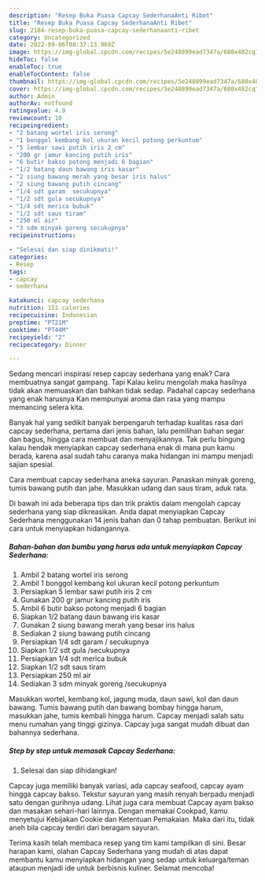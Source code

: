 ```yaml
---
description: "Resep Buka Puasa Capcay SederhanaAnti Ribet"
title: "Resep Buka Puasa Capcay SederhanaAnti Ribet"
slug: 2184-resep-buka-puasa-capcay-sederhanaanti-ribet
category: Uncategorized
date: 2022-09-06T08:37:13.969Z
image: https://img-global.cpcdn.com/recipes/5e248899ead7347a/680x482cq70/capcay-sederhana-foto-resep-utama.jpg
hideToc: false
enableToc: true
enableTocContent: false
thumbnail: https://img-global.cpcdn.com/recipes/5e248899ead7347a/680x482cq70/capcay-sederhana-foto-resep-utama.jpg
cover: https://img-global.cpcdn.com/recipes/5e248899ead7347a/680x482cq70/capcay-sederhana-foto-resep-utama.jpg
author: Admin
authorAv: notfound
ratingvalue: 4.9
reviewcount: 10
recipeingredient:
- "2 batang wortel iris serong"
- "1 bonggol kembang kol ukuran kecil potong perkuntum"
- "5 lembar sawi putih iris 2 cm"
- "200 gr jamur kancing putih iris"
- "6 butir bakso potong menjadi 6 bagian"
- "1/2 batang daun bawang iris kasar"
- "2 siung bawang merah yang besar iris halus"
- "2 siung bawang putih cincang"
- "1/4 sdt garam  secukupnya"
- "1/2 sdt gula secukupnya"
- "1/4 sdt merica bubuk"
- "1/2 sdt saus tiram"
- "250 ml air"
- "3 sdm minyak goreng secukupnya"
recipeinstructions:

- "Selesai dan siap dinikmati!"
categories:
- Resep
tags:
- capcay
- sederhana

katakunci: capcay sederhana 
nutrition: 151 calories
recipecuisine: Indonesian
preptime: "PT21M"
cooktime: "PT44M"
recipeyield: "2"
recipecategory: Dinner

---
```



Sedang mencari inspirasi resep capcay sederhana yang enak? Cara membuatnya sangat gampang. Tapi Kalau keliru mengolah maka hasilnya tidak akan memuaskan dan bahkan tidak sedap. Padahal capcay sederhana yang enak harusnya Kan mempunyai aroma dan rasa yang mampu memancing selera kita.


Banyak hal yang sedikit banyak berpengaruh terhadap kualitas rasa dari capcay sederhana, pertama dari jenis bahan, lalu pemilihan bahan segar dan bagus, hingga cara membuat dan menyajikannya. Tak perlu bingung kalau hendak menyiapkan capcay sederhana enak di mana pun kamu berada, karena asal sudah tahu caranya maka hidangan ini mampu menjadi sajian spesial.

Cara membuat capcay sederhana aneka sayuran. Panaskan minyak goreng, tumis bawang putih dan jahe. Masukkan udang dan saus tiram, aduk rata.


Di bawah ini ada beberapa tips dan trik praktis dalam mengolah capcay sederhana yang siap dikreasikan. Anda dapat menyiapkan Capcay Sederhana menggunakan 14 jenis bahan dan 0 tahap pembuatan. Berikut ini cara untuk menyiapkan hidangannya.

<!--inarticleads1-->

##### Bahan-bahan dan bumbu yang harus ada untuk menyiapkan Capcay Sederhana:

1. Ambil 2 batang wortel iris serong
1. Ambil 1 bonggol kembang kol ukuran kecil potong perkuntum
1. Persiapkan 5 lembar sawi putih iris 2 cm
1. Gunakan 200 gr jamur kancing putih iris
1. Ambil 6 butir bakso potong menjadi 6 bagian
1. Siapkan 1/2 batang daun bawang iris kasar
1. Gunakan 2 siung bawang merah yang besar iris halus
1. Sediakan 2 siung bawang putih cincang
1. Persiapkan 1/4 sdt garam / secukupnya
1. Siapkan 1/2 sdt gula /secukupnya
1. Persiapkan 1/4 sdt merica bubuk
1. Siapkan 1/2 sdt saus tiram
1. Persiapkan 250 ml air
1. Sediakan 3 sdm minyak goreng /secukupnya


Masukkan wortel, kembang kol, jagung muda, daun sawi, kol dan daun bawang. Tumis bawang putih dan bawang bombay hingga harum, masukkan jahe, tumis kembali hingga harum. Capcay menjadi salah satu menu rumahan yang tinggi gizinya. Capcay juga sangat mudah dibuat dan bahannya sederhana. 

<!--inarticleads2-->

##### Step by step untuk memasak Capcay Sederhana:


1. Selesai dan siap dihidangkan!

Capcay juga memiliki banyak variasi, ada capcay seafood, capcay ayam hingga capcay bakso. Tekstur sayuran yang masih renyah berpadu menjadi satu dengan gurihnya udang. Lihat juga cara membuat Capcay ayam bakso dan masakan sehari-hari lainnya. Dengan memakai Cookpad, kamu menyetujui Kebijakan Cookie dan Ketentuan Pemakaian. Maka dari itu, tidak aneh bila capcay terdiri dari beragam sayuran. 

Terima kasih telah membaca resep yang tim kami tampilkan di sini. Besar harapan kami, olahan Capcay Sederhana yang mudah di atas dapat membantu kamu menyiapkan hidangan yang sedap untuk keluarga/teman ataupun menjadi ide untuk berbisnis kuliner. Selamat mencoba!
